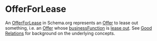 # OfferForLease

An <a class="localLink" href="http://schema.org/OfferForLease">OfferForLease</a> in Schema.org represents an <a class="localLink" href="http://schema.org/Offer">Offer</a> to lease out something, i.e. an <a class="localLink" href="http://schema.org/Offer">Offer</a> whose
<a class="localLink" href="http://schema.org/businessFunction">businessFunction</a> is <a href="http://purl.org/goodrelations/v1#LeaseOut.">lease out</a>. See <a href="https://en.wikipedia.org/wiki/GoodRelations">Good Relations</a> for
background on the underlying concepts.
